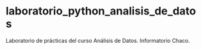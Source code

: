 # laboratorio_python_analisis_de_datos
Laboratorio de prácticas del curso Análisis de Datos. Informatorio Chaco.
